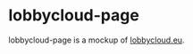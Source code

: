 lobbycloud-page
===============

lobbycloud-page is a mockup of [lobbycloud.eu](http://lobbycloud.eu).

